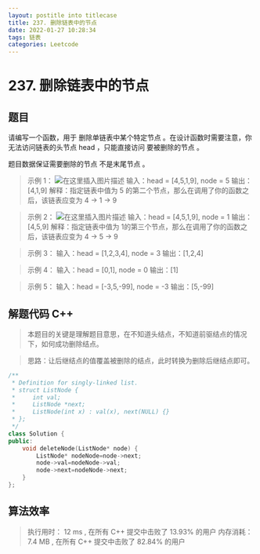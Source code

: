 ```yaml
---
layout: postitle into titlecase
title: 237. 删除链表中的节点
date: 2022-01-27 10:28:34
tags: 链表
categories: Leetcode
---
```


# 237. 删除链表中的节点
## 题目
请编写一个函数，用于 删除单链表中某个特定节点 。在设计函数时需要注意，你无法访问链表的头节点 head ，只能直接访问 要被删除的节点 。

题目数据保证需要删除的节点 不是末尾节点 。

> 示例 1：
> ![在这里插入图片描述](https://img-blog.csdnimg.cn/34a72927372f4c9eab800f27a7d9afe7.png?x-oss-process=image/watermark,type_d3F5LXplbmhlaQ,shadow_50,text_Q1NETiBAbHVuYW4wMzIw,size_18,color_FFFFFF,t_70,g_se,x_16)
> 输入：head = [4,5,1,9], node = 5 
> 输出：[4,1,9]
> 解释：指定链表中值为 5 的第二个节点，那么在调用了你的函数之后，该链表应变为 4 -> 1 -> 9

> 示例 2：
> ![在这里插入图片描述](https://img-blog.csdnimg.cn/5070c30c9fe0409892c309bcf5bbc09b.png?x-oss-process=image/watermark,type_d3F5LXplbmhlaQ,shadow_50,text_Q1NETiBAbHVuYW4wMzIw,size_18,color_FFFFFF,t_70,g_se,x_16)
> 输入：head = [4,5,1,9], node = 1 
> 输出：[4,5,9]
> 解释：指定链表中值为 1的第三个节点，那么在调用了你的函数之后，该链表应变为 4 -> 5 -> 9

> 示例 3：
> 输入：head = [1,2,3,4], node = 3 
> 输出：[1,2,4]

> 示例 4：
> 输入：head = [0,1], node = 0 
> 输出：[1]

> 示例 5：
> 输入：head = [-3,5,-99], node = -3 
> 输出：[5,-99]

## 解题代码 C++

> 本题目的关键是理解题目意思，在不知道头结点，不知道前驱结点的情况下，如何成功删除结点。

> 思路：让后继结点的值覆盖被删除的结点，此时转换为删除后继结点即可。

```cpp
/**
 * Definition for singly-linked list.
 * struct ListNode {
 *     int val;
 *     ListNode *next;
 *     ListNode(int x) : val(x), next(NULL) {}
 * };
 */
class Solution {
public:
    void deleteNode(ListNode* node) {
        ListNode* nodeNode=node->next;
        node->val=nodeNode->val;
        node->next=nodeNode->next;
    }
};
```
## 算法效率

> 执行用时： 12 ms , 在所有 C++ 提交中击败了 13.93% 的用户 
> 内存消耗：7.4 MB , 在所有 C++ 提交中击败了 82.84% 的用户
